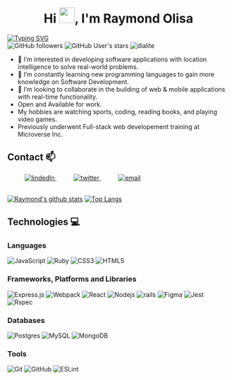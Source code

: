 <h1 align="center">Hi <img src="https://media.giphy.com/media/hvRJCLFzcasrR4ia7z/giphy.gif" width="35">, I'm Raymond Olisa</h1>

[![Typing SVG](https://readme-typing-svg.herokuapp.com?size=35&pause=1500&color=grey&width=600&height=70&lines=A+FULL-STACK+DEVELOPER)](https://git.io/typing-svg) <br>
![GitHub followers](https://img.shields.io/github/followers/dialite?style=social) ![GitHub User's stars](https://img.shields.io/github/stars/dialite?style=social) <img src="https://komarev.com/ghpvc/?username=dialite" alt="dialite" />

- 👀 I’m interested in developing software applications with location intelligence to solve real-world problems.
- 🌱 I’m constantly learning new programming languages to gain more knowledge on Software Development.
- 💞️ I’m looking to collaborate in the building of web & mobile applications with real-time functionality.
- Open and Available for work.
- My hobbies are watching sports, coding, reading books, and playing video games.
- Previously underwent Full-stack web developement training at Microverse Inc.

## Contact 📫

<div>
  <div>
    &ensp;&ensp;&ensp;&ensp;&ensp; <a  href="https://www.linkedin.com/in/raymond-olisa/" target="_blank">
      <img src="https://img.shields.io/badge/Linked%20In-0A66C2.svg?style=for-the-badge&logo=linkedin&logoColor=white" alt="lindedIn"/>
    </a>
    &ensp;&ensp;&ensp;&ensp;&ensp; <a href="https://twitter.com/raymondolisa01" target="_blank">
     <img src="https://img.shields.io/badge/Twitter-1DA1F2.svg?style=for-the-badge&logo=twitter&logoColor=white" alt="twitter"/>
    </a>
    &ensp;&ensp;&ensp;&ensp;&ensp; <a href="mailto:raymondolisa01@gmail.com?subject=Feedback%20From%20Github&body=Hello," target="_blank">
    <img src="https://img.shields.io/badge/Gmail-D14836?style=for-the-badge&logo=gmail&logoColor=white" alt="email"/>
  </a>
  </div>
</div>
<br/>
      
[![Raymond's github stats](https://github-readme-stats.vercel.app/api?username=dialite&show_icons=true&theme=tokyonight)](https://github.com/dialite/github-readme-stats)
[![Top Langs](https://github-readme-stats.vercel.app/api/top-langs/?username=dialite&show_icons=true&theme=tokyonight&layout=compact)](https://github.com/dialite/github-readme-stats) 


## Technologies 💻

### Languages
  ![JavaScript](https://img.shields.io/badge/javascript-%23323330.svg?style=for-the-badge&logo=javascript&logoColor=%23F7DF1E)
  ![Ruby](https://img.shields.io/badge/Ruby-%23ED8B00.svg?style=for-the-badge&logo=Ruby&logoColor=white)
  ![CSS3](https://img.shields.io/badge/css3-%231572B6.svg?style=for-the-badge&logo=css3&logoColor=white)
  ![HTML5](https://img.shields.io/badge/html5-%23E34F26.svg?style=for-the-badge&logo=html5&logoColor=white)

### Frameworks, Platforms and Libraries
 
 ![Express.js](https://img.shields.io/badge/express.js-%23404d59.svg?style=for-the-badge&logo=express&logoColor=%2361DAFB)
 ![Webpack](https://img.shields.io/badge/webpack-%238DD6F9.svg?style=for-the-badge&logo=webpack&logoColor=black)
 ![React](https://img.shields.io/badge/react-%238DD6F9.svg?style=for-the-badge&logo=react&logoColor=black)
 ![Nodejs](https://img.shields.io/badge/nodejs-%238DD6F9.svg?style=for-the-badge&logo=nodejs&logoColor=black)
 ![rails](https://img.shields.io/badge/rails-%238DD6F9.svg?style=for-the-badge&logo=rails&logoColor=black)
 ![Figma](https://img.shields.io/badge/figma-%238DD6F9.svg?style=for-the-badge&logo=figma&logoColor=black)
 ![Jest](https://img.shields.io/badge/jest-%238DD6F9.svg?style=for-the-badge&logo=jest&logoColor=black)
 ![Rspec](https://img.shields.io/badge/rspec-%238DD6F9.svg?style=for-the-badge&logo=rspec&logoColor=black)

### Databases
   ![Postgres](https://img.shields.io/badge/postgres-%23316192.svg?style=for-the-badge&logo=postgresql&logoColor=white)
   ![MySQL](https://img.shields.io/badge/mysql-%2300f.svg?style=for-the-badge&logo=mysql&logoColor=white)
   ![MongoDB](https://img.shields.io/badge/MongoDB-%234ea94b.svg?style=for-the-badge&logo=mongodb&logoColor=white)

### Tools
   ![Git](https://img.shields.io/badge/git-%23F05033.svg?style=for-the-badge&logo=git&logoColor=white)
   ![GitHub](https://img.shields.io/badge/github-%23121011.svg?style=for-the-badge&logo=github&logoColor=white)
   ![ESLint](https://img.shields.io/badge/ESLint-4B3263?style=for-the-badge&logo=eslint&logoColor=white)
